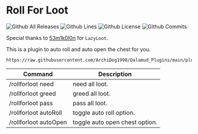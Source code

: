 # Roll For Loot

![Github All Releases](https://img.shields.io/github/downloads/ArchiDog1998/RollForLoot/total.svg?style=for-the-badge)
![Github Lines](https://img.shields.io/tokei/lines/github/ArchiDog1998/RollForLoot?style=for-the-badge)
![Github License](https://img.shields.io/github/license/ArchiDog1998/RollForLoot.svg?label=License&style=for-the-badge)
![Github Commits](https://img.shields.io/github/commits-since/ArchiDog1998/RollForLoot/latest/main?style=for-the-badge)

Special thanks to [53m1k0l0n](https://github.com/53m1k0l0n) for `LazyLoot`.

This is a plugin to auto roll and auto open the chest for you.

```
https://raw.githubusercontent.com/ArchiDog1998/Dalamud_Plugins/main/pluginmaster.json
```

| Command               | Description                    |
| --------------------- | ------------------------------ |
| /rollforloot need     | need all loot.                 |
| /rollforloot greed    | greed all loot.                |
| /rollforloot pass     | pass all loot.                 |
| /rollforloot autoRoll | toggle auto roll option.       |
| /rollforloot autoOpen | toggle auto open chest option. |

